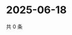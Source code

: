 # 2025-06-18

共 0 条

<!-- BEGIN ZHIHUQUESTIONS -->
<!-- 最后更新时间 Wed Jun 18 2025 06:11:06 GMT+0800 (China Standard Time) -->

<!-- END ZHIHUQUESTIONS -->
